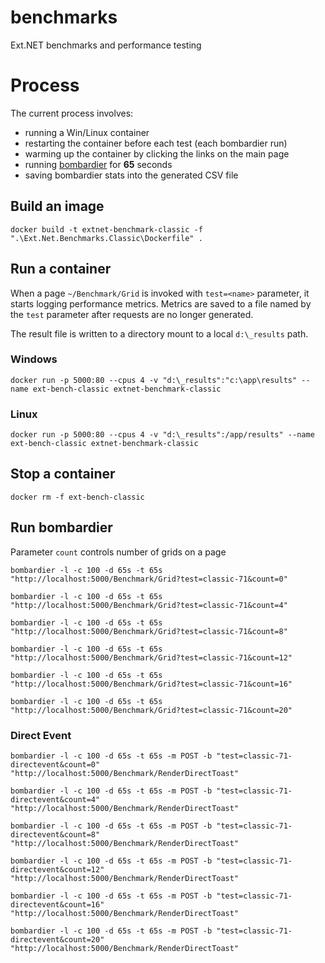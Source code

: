 # benchmarks
Ext.NET benchmarks and performance testing

# Process

The current process involves:
- running a Win/Linux container 
- restarting the container before each test (each bombardier run)
- warming up the container by clicking the links on the main page
- running [bombardier](https://github.com/codesenberg/bombardier) for **65** seconds
- saving bombardier stats into the generated CSV file

## Build an image

```
docker build -t extnet-benchmark-classic -f ".\Ext.Net.Benchmarks.Classic\Dockerfile" .
```

## Run a container

When a page `~/Benchmark/Grid` is invoked with `test=<name>` parameter, it starts logging performance metrics.
Metrics are saved to a file named by the `test` parameter after requests are no longer generated.

The result file is written to a directory mount to a local `d:\_results` path.

### Windows

```
docker run -p 5000:80 --cpus 4 -v "d:\_results":"c:\app\results" --name ext-bench-classic extnet-benchmark-classic
```

### Linux

```
docker run -p 5000:80 --cpus 4 -v "d:\_results":/app/results" --name ext-bench-classic extnet-benchmark-classic
```

## Stop a container

```
docker rm -f ext-bench-classic
```

## Run bombardier

Parameter `count` controls number of grids on a page

```
bombardier -l -c 100 -d 65s -t 65s "http://localhost:5000/Benchmark/Grid?test=classic-71&count=0"

bombardier -l -c 100 -d 65s -t 65s "http://localhost:5000/Benchmark/Grid?test=classic-71&count=4"

bombardier -l -c 100 -d 65s -t 65s "http://localhost:5000/Benchmark/Grid?test=classic-71&count=8"

bombardier -l -c 100 -d 65s -t 65s "http://localhost:5000/Benchmark/Grid?test=classic-71&count=12"

bombardier -l -c 100 -d 65s -t 65s "http://localhost:5000/Benchmark/Grid?test=classic-71&count=16"

bombardier -l -c 100 -d 65s -t 65s "http://localhost:5000/Benchmark/Grid?test=classic-71&count=20"
```

### Direct Event

```
bombardier -l -c 100 -d 65s -t 65s -m POST -b "test=classic-71-directevent&count=0" "http://localhost:5000/Benchmark/RenderDirectToast"

bombardier -l -c 100 -d 65s -t 65s -m POST -b "test=classic-71-directevent&count=4" "http://localhost:5000/Benchmark/RenderDirectToast"

bombardier -l -c 100 -d 65s -t 65s -m POST -b "test=classic-71-directevent&count=8" "http://localhost:5000/Benchmark/RenderDirectToast"

bombardier -l -c 100 -d 65s -t 65s -m POST -b "test=classic-71-directevent&count=12" "http://localhost:5000/Benchmark/RenderDirectToast"

bombardier -l -c 100 -d 65s -t 65s -m POST -b "test=classic-71-directevent&count=16" "http://localhost:5000/Benchmark/RenderDirectToast"

bombardier -l -c 100 -d 65s -t 65s -m POST -b "test=classic-71-directevent&count=20" "http://localhost:5000/Benchmark/RenderDirectToast"

```
